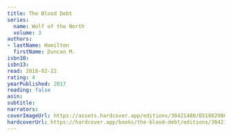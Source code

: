 ```yaml
---
title: The Blood Debt
series:
  name: Wolf of the North
  volume: 3
authors:
- lastName: Hamilton
  firstName: Duncan M.
isbn10:
isbn13:
read: 2018-02-22
rating: 4
yearPublished: 2017
reading: false
asin:
subtitle:
narrators:
coverImageUrl: https://assets.hardcover.app/editions/30421480/8518829062124684.jpg
hardcoverUrl: https://hardcover.app/books/the-blood-debt/editions/30421480
---
```

